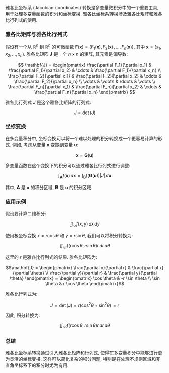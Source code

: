 雅各比坐标系 (Jacobian coordinates) 转换是多变量微积分中的一个重要工具, 用于处理多变量函数的积分和坐标变换. 雅各比坐标系转换涉及雅各比矩阵和雅各比行列式的使用. 

### 雅各比矩阵与雅各比行列式

假设有一个从 $\mathbb{R}^n$ 到 $\mathbb{R}^n$  的可微函数 $\mathbf{F}(\mathbf{x}) = (F_1(\mathbf{x}), F_2(\mathbf{x}), \ldots, F_n(\mathbf{x}))$, 其中 $\mathbf{x} = (x_1, x_2, \ldots, x_n)$. 雅各比矩阵 $\mathbf{J}$ 是一个 $n \times n$ 的矩阵, 其元素是偏导数: 

$$ \mathbf{J} = \begin{pmatrix}
\frac{\partial F_1}{\partial x_1} & \frac{\partial F_1}{\partial x_2} & \cdots & \frac{\partial F_1}{\partial x_n} \\
\frac{\partial F_2}{\partial x_1} & \frac{\partial F_2}{\partial x_2} & \cdots & \frac{\partial F_2}{\partial x_n} \\
\vdots & \vdots & \ddots & \vdots \\
\frac{\partial F_n}{\partial x_1} & \frac{\partial F_n}{\partial x_2} & \cdots & \frac{\partial F_n}{\partial x_n}
\end{pmatrix} $$

雅各比行列式 $J$ 是这个雅各比矩阵的行列式: 

$$ J = \det(\mathbf{J}) $$

### 坐标变换

在多变量积分中, 坐标变换可以将一个难以处理的积分转换成一个更容易计算的形式. 例如, 考虑从变量 $\mathbf{x}$ 变换到变量 $\mathbf{u}$: 

$$ \mathbf{x} = \mathbf{G}(\mathbf{u})$$

多变量函数在这个变换下的积分可以通过雅各比行列式进行调整: 

$$ \int_{\mathbf{A}} f(\mathbf{x}) \, d\mathbf{x} = \int_{\mathbf{B}} f(\mathbf{G}(\mathbf{u})) |J| \, d\mathbf{u} $$

其中, $\mathbf{A}$ 是 $\mathbf{x}$ 的积分区域, $\mathbf{B}$ 是 $\mathbf{u}$ 的积分区域. 

### 应用示例

假设要计算二维积分: 

$$\iint_{\mathcal{D}} f(x,y) \, dx \, dy$$

使用极坐标变换 $x = r \cos \theta$ 和 $y = r \sin \theta$, 我们可以将积分转换为: 

$$\iint_{\mathcal{D'}} f(r \cos \theta, r \sin \theta) r \, dr \, d\theta$$

这里的 $r$ 是雅各比行列式的结果. 雅各比矩阵为: 

$$\mathbf{J} = \begin{pmatrix}
\frac{\partial x}{\partial r} & \frac{\partial x}{\partial \theta} \\
\frac{\partial y}{\partial r} & \frac{\partial y}{\partial \theta}
\end{pmatrix} = \begin{pmatrix}
\cos \theta & -r \sin \theta \\
\sin \theta & r \cos \theta
\end{pmatrix}$$

雅各比行列式为: 

$$J = \det(\mathbf{J}) = r (\cos^2 \theta + \sin^2 \theta) = r$$

因此, 积分转换为: 

$$\iint_{\mathcal{D'}} f(r \cos \theta, r \sin \theta) r \, dr \, d\theta$$

### 总结

雅各比坐标系转换通过引入雅各比矩阵和行列式, 使得在多变量积分中能够进行更为灵活的坐标变换. 这样可以简化复杂的积分问题, 特别是在处理不规则区域和非直角坐标系下的积分时尤为有用. 